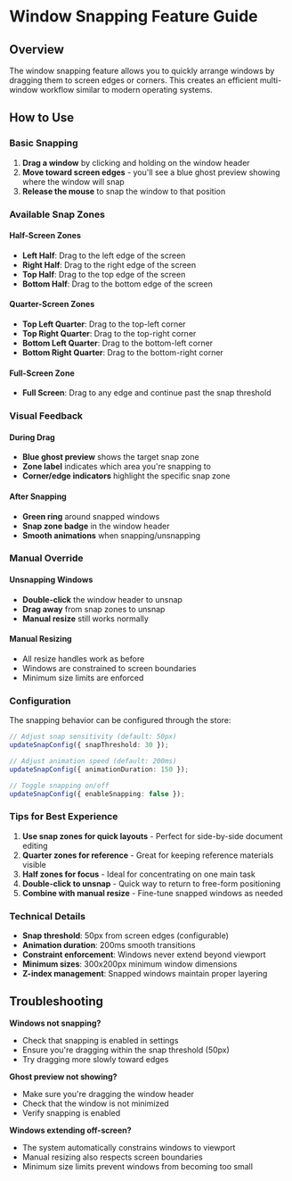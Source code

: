 # Window Snapping Feature Guide

## Overview
The window snapping feature allows you to quickly arrange windows by dragging them to screen edges or corners. This creates an efficient multi-window workflow similar to modern operating systems.

## How to Use

### Basic Snapping
1. **Drag a window** by clicking and holding on the window header
2. **Move toward screen edges** - you'll see a blue ghost preview showing where the window will snap
3. **Release the mouse** to snap the window to that position

### Available Snap Zones

#### Half-Screen Zones
- **Left Half**: Drag to the left edge of the screen
- **Right Half**: Drag to the right edge of the screen  
- **Top Half**: Drag to the top edge of the screen
- **Bottom Half**: Drag to the bottom edge of the screen

#### Quarter-Screen Zones
- **Top Left Quarter**: Drag to the top-left corner
- **Top Right Quarter**: Drag to the top-right corner
- **Bottom Left Quarter**: Drag to the bottom-left corner
- **Bottom Right Quarter**: Drag to the bottom-right corner

#### Full-Screen Zone
- **Full Screen**: Drag to any edge and continue past the snap threshold

### Visual Feedback

#### During Drag
- **Blue ghost preview** shows the target snap zone
- **Zone label** indicates which area you're snapping to
- **Corner/edge indicators** highlight the specific snap zone

#### After Snapping
- **Green ring** around snapped windows
- **Snap zone badge** in the window header
- **Smooth animations** when snapping/unsnapping

### Manual Override

#### Unsnapping Windows
- **Double-click** the window header to unsnap
- **Drag away** from snap zones to unsnap
- **Manual resize** still works normally

#### Manual Resizing
- All resize handles work as before
- Windows are constrained to screen boundaries
- Minimum size limits are enforced

### Configuration

The snapping behavior can be configured through the store:

```typescript
// Adjust snap sensitivity (default: 50px)
updateSnapConfig({ snapThreshold: 30 });

// Adjust animation speed (default: 200ms)
updateSnapConfig({ animationDuration: 150 });

// Toggle snapping on/off
updateSnapConfig({ enableSnapping: false });
```

### Tips for Best Experience

1. **Use snap zones for quick layouts** - Perfect for side-by-side document editing
2. **Quarter zones for reference** - Great for keeping reference materials visible
3. **Half zones for focus** - Ideal for concentrating on one main task
4. **Double-click to unsnap** - Quick way to return to free-form positioning
5. **Combine with manual resize** - Fine-tune snapped windows as needed

### Technical Details

- **Snap threshold**: 50px from screen edges (configurable)
- **Animation duration**: 200ms smooth transitions
- **Constraint enforcement**: Windows never extend beyond viewport
- **Minimum sizes**: 300x200px minimum window dimensions
- **Z-index management**: Snapped windows maintain proper layering

## Troubleshooting

**Windows not snapping?**
- Check that snapping is enabled in settings
- Ensure you're dragging within the snap threshold (50px)
- Try dragging more slowly toward edges

**Ghost preview not showing?**
- Make sure you're dragging the window header
- Check that the window is not minimized
- Verify snapping is enabled

**Windows extending off-screen?**
- The system automatically constrains windows to viewport
- Manual resizing also respects screen boundaries
- Minimum size limits prevent windows from becoming too small

